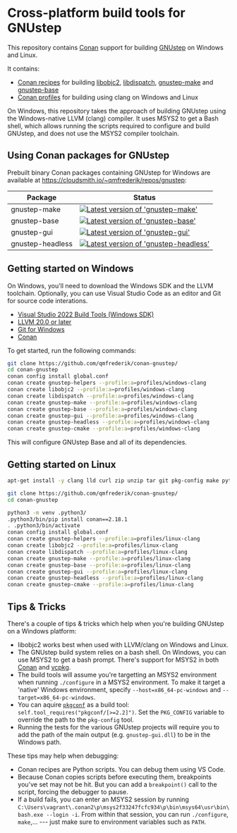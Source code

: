 # Cross-platform build tools for GNUstep

This repository contains [Conan](https://conan.io/) support for building [GNUstep](https://gnustep.github.io/) on Windows and Linux.

It contains:
- [Conan recipes](https://docs.conan.io/2/reference/conanfile.html) for building [libobjc2](https://github.com/gnustep/libobjc2), [libdispatch](https://github.com/apple/swift-corelibs-libdispatch/), [gnustep-make](https://github.com/gnustep/tools-make) and [gnustep-base](https://github.com/gnustep/libs-base)
- [Conan profiles](https://docs.conan.io/2/reference/config_files/profiles.html) for building using clang on Windows and Linux

On Windows, this repository takes the approach of building GNUstep using the Windows-native LLVM (clang) compiler. It uses MSYS2 to get a Bash shell, which allows running the scripts required to configure and build GNUstep, and does not use the MSYS2 compiler toolchain.

## Using Conan packages for GNUstep

Prebuilt binary Conan packages containing GNUstep for Windows are available at https://cloudsmith.io/~qmfrederik/repos/gnustep:

| Package       | Status
|---------------|---------------
| gnustep-make  | [![Latest version of 'gnustep-make'](https://api.cloudsmith.com/v1/badges/version/qmfrederik/gnustep/conan/gnustep-make/latest/a=x86_64/?render=true&show_latest=true)](https://cloudsmith.io/~qmfrederik/repos/gnustep/packages/detail/conan/gnustep-make/latest/a=x86_64/)
| gnustep-base  | [![Latest version of 'gnustep-base'](https://api.cloudsmith.com/v1/badges/version/qmfrederik/gnustep/conan/gnustep-base/latest/a=x86_64/?render=true&show_latest=true)](https://cloudsmith.io/~qmfrederik/repos/gnustep/packages/detail/conan/gnustep-base/latest/a=x86_64/)
| gnustep-gui   | [![Latest version of 'gnustep-gui'](https://api.cloudsmith.com/v1/badges/version/qmfrederik/gnustep/conan/gnustep-gui/latest/a=x86_64/?render=true&show_latest=true)](https://cloudsmith.io/~qmfrederik/repos/gnustep/packages/detail/conan/gnustep-gui/latest/a=x86_64/)
| gnustep-headless | [![Latest version of 'gnustep-headless'](https://api.cloudsmith.com/v1/badges/version/qmfrederik/gnustep/conan/gnustep-headless/latest/a=x86_64/?render=true&show_latest=true)](https://cloudsmith.io/~qmfrederik/repos/gnustep/packages/detail/conan/gnustep-headless/latest/a=x86_64/)

## Getting started on Windows
On Windows, you'll need to download the Windows SDK and the LLVM toolchain. Optionally, you can use Visual Studio Code as an editor and Git for source code interations.

- [Visual Studio 2022 Build Tools (Windows SDK)](https://visualstudio.microsoft.com/downloads/)
- [LLVM 20.0 or later](https://releases.llvm.org/download.html)
- [Git for Windows](https://git-scm.com/download/win)
- [Conan](https://conan.io/downloads)

To get started, run the following commands:

```bash
git clone https://github.com/qmfrederik/conan-gnustep/
cd conan-gnustep
conan config install global.conf
conan create gnustep-helpers --profile:a=profiles/windows-clang
conan create libobjc2 --profile:a=profiles/windows-clang
conan create libdispatch --profile:a=profiles/windows-clang
conan create gnustep-make --profile:a=profiles/windows-clang
conan create gnustep-base --profile:a=profiles/windows-clang
conan create gnustep-gui --profile:a=profiles/windows-clang
conan create gnustep-headless --profile:a=profiles/windows-clang
conan create gnustep-cmake --profile:a=profiles/windows-clang
```

This will configure GNUstep Base and all of its dependencies.

## Getting started on Linux

```bash
apt-get install -y clang lld curl zip unzip tar git pkg-config make python3-venv cmake libffi-dev libxml2-dev libxslt-dev gnutls-dev libicu-dev libcurl4-gnutls-dev

git clone https://github.com/qmfrederik/conan-gnustep/
cd conan-gnustep

python3 -m venv .python3/
.python3/bin/pip install conan==2.18.1
. .python3/bin/activate
conan config install global.conf
conan create gnustep-helpers --profile:a=profiles/linux-clang
conan create libobjc2 --profile:a=profiles/linux-clang
conan create libdispatch --profile:a=profiles/linux-clang
conan create gnustep-make --profile:a=profiles/linux-clang
conan create gnustep-base --profile:a=profiles/linux-clang
conan create gnustep-gui --profile:a=profiles/linux-clang
conan create gnustep-headless --profile:a=profiles/linux-clang
conan create gnustep-cmake --profile:a=profiles/linux-clang
```

## Tips & Tricks

There's a couple of tips & tricks which help when you're building GNUstep on a Windows platform:

- libobjc2 works best when used with LLVM/clang on Windows and Linux.
- The GNUstep build system relies on a bash shell.  On Windows, you can use MSYS2 to get a bash prompt.  There's support
  for MSYS2 in both [Conan](https://docs.conan.io/2/examples/tools/autotools/create_your_first_package_windows.html) and
  [vcpkg](https://learn.microsoft.com/en-us/vcpkg/maintainers/functions/vcpkg_acquire_msys).
- The build tools will assume you're targetting an MSYS2 environment when running `./configure` in a MSYS2 environment.
  To make it target a 'native' Windows environment, specify `--host=x86_64-pc-windows` and `--target=x86_64-pc-windows`.
- You can aquire [`pkgconf`](https://github.com/pkgconf/pkgconf) as a build tool: `self.tool_requires("pkgconf/[>=2.2]")`.
  Set the `PKG_CONFIG` variable to override the path to the `pkg-config` tool.
- Running the tests for the various GNUstep projects will require you to add the path of the main output (e.g. `gnustep-gui.dll`) to be in the Windows path.

These tips may help when debugging:

- Conan recipes are Python scripts.  You can debug them using VS Code.
- Because Conan copies scripts before executing them, breakpoints you've set may not be hit.  But you can add a `breakpoint()`
  call to the script, forcing the debugger to pause.
- If a build fails, you can enter an MSYS2 session by running `C:\Users\vagrant\.conan2\p\msys2f33247fcfc934\p\bin\msys64\usr\bin\bash.exe --login -i`.
  From within that session, you can run `./configure`, `make`,... --- just make sure to environment variables such as `PATH`.
